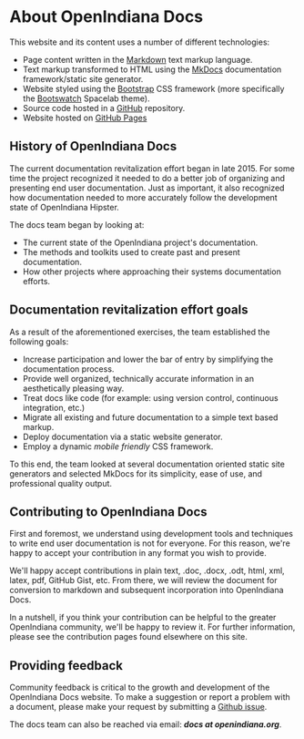 <!--

The contents of this Documentation are subject to the Public Documentation License Version 1.01
(the "License"); you may only use this Documentation if you comply with the terms of this License.
A copy of the License is available at http://illumos.org/license/PDL.

The Original Documentation is _________________.

The Initial Writer of the Original Documentation is ___________ Copyright (C)_________[Insert year(s)].
All Rights Reserved. (Initial Writer contact(s):________________[Insert hyperlink/alias]).

Contributor(s): ______________________________________.

Portions created by ______ are Copyright (C)_________[Insert year(s)].
All Rights Reserved. (Contributor contact(s):________________[Insert hyperlink/alias]).

-->

# About OpenIndiana Docs

This website and its content uses a number of different technologies:

* Page content written in the [Markdown](https://daringfireball.net/projects/markdown/) text markup language.
* Text markup transformed to HTML using the [MkDocs](http://www.mkdocs.org/) documentation framework/static site generator.
* Website styled using the [Bootstrap](http://getbootstrap.com/) CSS framework (more specifically the [Bootswatch](https://bootswatch.com/) Spacelab theme).
* Source code hosted in a [GitHub](https://github.com/openindiana/oi-docs) repository.
* Website hosted on [GitHub Pages](https://pages.github.com/)


## History of OpenIndiana Docs

The current documentation revitalization effort began in late 2015.
For some time the project recognized it needed to do a better job of organizing and presenting end user documentation.
Just as important, it also recognized how documentation needed to more accurately follow the development state of OpenIndiana Hipster.

The docs team began by looking at:

* The current state of the OpenIndiana project's documentation.
* The methods and toolkits used to create past and present documentation.
* How other projects where approaching their systems documentation efforts.

## Documentation revitalization effort goals

As a result of the aforementioned exercises, the team established the following goals:

* Increase participation and lower the bar of entry by simplifying the documentation process.
* Provide well organized, technically accurate information in an aesthetically pleasing way.
* Treat docs like code (for example: using version control, continuous integration, etc.)
* Migrate all existing and future documentation to a simple text based markup.
* Deploy documentation via a static website generator.
* Employ a dynamic _mobile friendly_ CSS framework.

To this end, the team looked at several documentation oriented static site generators and selected MkDocs for its simplicity, ease of use, and professional quality output.


## Contributing to OpenIndiana Docs

First and foremost, we understand using development tools and techniques to write end user documentation is not for everyone.
For this reason, we're happy to accept your contribution in any format you wish to provide.

We'll happy accept contributions in plain text, .doc, .docx, .odt, html, xml, latex, pdf, GitHub Gist, etc.
From there, we will review the document for conversion to markdown and subsequent incorporation into OpenIndiana Docs.

In a nutshell, if you think your contribution can be helpful to the greater OpenIndiana community, we'll be happy to review it.
For further information, please see the contribution pages found elsewhere on this site.


## Providing feedback

Community feedback is critical to the growth and development of the OpenIndiana Docs website.
To make a suggestion or report a problem with a document, please make your request by submitting a [Github issue](https://github.com/OpenIndiana/oi-docs/issues).

The docs team can also be reached via email: _**docs at openindiana.org**_.
